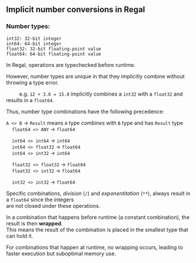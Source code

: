 ## Implicit number conversions in Regal

### Number types:
    int32: 32-bit integer
    int64: 64-bit integer
    float32: 32-bit floating-point value
    float64: 64-bit floating-point value

In Regal, operations are typechecked before runtime. 

However, number types are unique in that they implicitly combine without throwing a type error.

&nbsp;&nbsp;&nbsp;&nbsp;&nbsp;&nbsp;&nbsp;&nbsp;
e.g. `12 + 3.8 = 15.8` implicitly combines a `int32` with a `float32` and results in a `float64`.

Thus, number type combinations have the following precedence:

`A <> B` &rarr; `Result` means `A` type *combines* with `B` type and has `Result` type  
&nbsp;&nbsp;&nbsp;&nbsp;`float64 <> ANY` &rarr; `float64`

&nbsp;&nbsp;&nbsp;&nbsp;`int64 <> int64` &rarr; `int64`  
&nbsp;&nbsp;&nbsp;&nbsp;`int64 <> float32` &rarr; `float64`  
&nbsp;&nbsp;&nbsp;&nbsp;`int64 <> int32` &rarr; `int64`

&nbsp;&nbsp;&nbsp;&nbsp;`float32 <> float32` &rarr; `float64`  
&nbsp;&nbsp;&nbsp;&nbsp;`float32 <> int32` &rarr; `float64`

&nbsp;&nbsp;&nbsp;&nbsp;`int32 <> int32` &rarr; `float64`

Specific combinations, *division* (`/`) and *exponentitation* (`**`), always result in a `float64` since the integers  
are not closed under these operations.

In a combination that happens before runtime (a constant combination), the result is then **wrapped**.  
This means the result of the combination is placed in the smallest type that can hold it.

For combinations that happen at runtime, no wrapping occurs, leading to faster execution but suboptimal memory use.